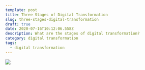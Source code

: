 ```yaml
---
template: post
title: Three Stages of Digital Transformation
slug: three-stages-digital-transformation
draft: true
date: 2020-07-16T10:12:06.558Z
description: What are the stages of digital transformation?
category: digital transformation
tags:
  - digital transformation
---
```

![](/media/screen-shot-2020-07-16-at-3.40.04-pm.png)